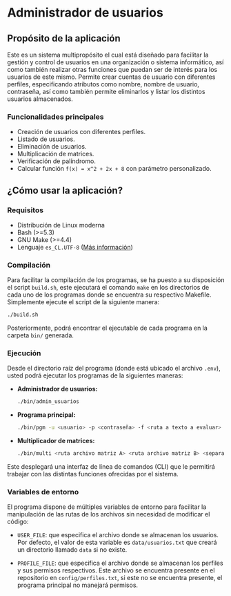 # Administrador de usuarios

## Propósito de la aplicación
Este es un sistema multipropósito el cual está diseñado para facilitar la gestión y control de usuarios
en una organización o sistema informático, así como también realizar otras funciones que puedan ser de interés para los usuarios de este mismo. Permite crear cuentas de usuario con diferentes perfiles, especificando
atributos como nombre, nombre de usuario, contraseña, así como también permite eliminarlos y listar los distintos
usuarios almacenados.

### Funcionalidades principales
- Creación de usuarios con diferentes perfiles.
- Listado de usuarios.
- Eliminación de usuarios.
- Multiplicación de matrices.
- Verificación de palíndromo.
- Calcular función `f(x) = x^2 + 2x + 8` con parámetro personalizado.

## ¿Cómo usar la aplicación?

### Requisitos

- Distribución de Linux moderna
- Bash (>=5.3)
- GNU Make (>=4.4)
- Lenguaje `es_CL.UTF-8` ([Más información](https://wiki.archlinux.org/title/Locale))

### Compilación

Para facilitar la compilación de los programas, se ha puesto a su disposición el script `build.sh`, este ejecutará
el comando `make` en los directorios de cada uno de los programas donde se encuentra su respectivo Makefile. Simplemente ejecute el script de la siguiente manera:

```bash
./build.sh
```

Posteriormente, podrá encontrar el ejecutable de cada programa en la carpeta `bin/` generada.

### Ejecución

Desde el directorio raíz del programa (donde está ubicado el archivo `.env`), usted podrá ejecutar los programas de la siguientes maneras:

- **Administrador de usuarios:**

  ```bash
  ./bin/admin_usuarios
  ```

- **Programa principal:**

  ```bash
  ./bin/pgm -u <usuario> -p <contraseña> -f <ruta a texto a evaluar>
  ```

- **Multiplicador de matrices:**

  ```bash
  ./bin/multi <ruta archivo matriz A> <ruta archivo matriz B> <separador>
  ```

Este desplegará una interfaz de línea de comandos (CLI) que le permitirá trabajar con las distintas funciones ofrecidas
por el sistema.

### Variables de entorno

El programa dispone de múltiples variables de entorno para facilitar la manipulación de las rutas de los archivos sin necesidad de modificar el código:

- `USER_FILE`: que especifica el archivo donde se almacenan los usuarios. Por defecto, el valor de esta variable es `data/usuarios.txt` que creará un directorio llamado `data` si no existe.

- `PROFILE_FILE`: que especifica el archivo donde se almacenan los perfiles y sus permisos respectivos. Este archivo se encuentra presente en el repositorio en `config/perfiles.txt`, si este no se encuentra presente, el programa principal no manejará permisos.
